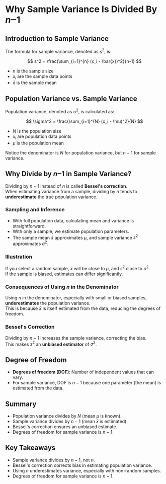 # Why Sample Variance Is Divided By *n*‒1

## Introduction to Sample Variance

The formula for sample variance, denoted as $s^2$, is:

$$
s^2 = \frac{\sum_{i=1}^{n} (x_i - \bar{x})^2}{n-1}
$$

- $n$ is the sample size  
- $x_i$ are the sample data points  
- $\bar{x}$ is the sample mean

## Population Variance vs. Sample Variance

Population variance, denoted as $\sigma^2$, is calculated as:

$$
\sigma^2 = \frac{\sum_{i=1}^{N} (x_i - \mu)^2}{N}
$$

- $N$ is the population size  
- $x_i$ are population data points  
- $\mu$ is the population mean

Notice the denominator is $N$ for population variance, but $n-1$ for sample variance.

## Why Divide by *n*‒1 in Sample Variance?

Dividing by $n-1$ instead of $n$ is called **Bessel's correction**.  
When estimating variance from a sample, dividing by $n$ tends to **underestimate** the true population variance.

### Sampling and Inference

- With full population data, calculating mean and variance is straightforward.
- With only a sample, we estimate population parameters.
- The sample mean $\bar{x}$ approximates $\mu$, and sample variance $s^2$ approximates $\sigma^2$.

### Illustration

If you select a random sample, $\bar{x}$ will be close to $\mu$, and $s^2$ close to $\sigma^2$.  
If the sample is biased, estimates can differ significantly.

### Consequences of Using *n* in the Denominator

Using $n$ in the denominator, especially with small or biased samples, **underestimates** the population variance.  
This is because $\bar{x}$ is itself estimated from the data, reducing the degrees of freedom.

### Bessel's Correction

Dividing by $n-1$ increases the sample variance, correcting the bias.  
This makes $s^2$ an **unbiased estimator** of $\sigma^2$.

## Degree of Freedom

- **Degrees of freedom (DOF)**: Number of independent values that can vary.
- For sample variance, DOF is $n-1$ because one parameter (the mean) is estimated from the data.

## Summary

- Population variance divides by $N$ (mean $\mu$ is known).
- Sample variance divides by $n-1$ (mean $\bar{x}$ is estimated).
- Bessel's correction ensures an unbiased estimate.
- Degrees of freedom for sample variance is $n-1$.

## Key Takeaways

- Sample variance divides by $n-1$, not $n$.
- Bessel's correction corrects bias in estimating population variance.
- Using $n$ underestimates variance, especially with non-random samples.
- Degrees of freedom for sample variance is $n-1$.
